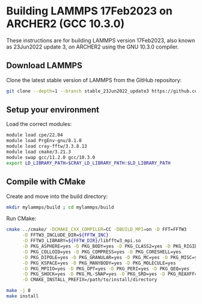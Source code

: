 Building LAMMPS 17Feb2023 on ARCHER2 (GCC 10.3.0)
==================================================

These instructions are for building LAMMPS version 17Feb2023, also known as 23Jun2022 update 3, on ARCHER2 using the GNU 10.3.0 compiler.

Download LAMMPS
---------------

Clone the latest stable version of LAMMPS from the GitHub repository:

```bash
git clone --depth=1 --branch stable_23Jun2022_update3 https://github.com/lammps/lammps.git mylammps
```

Setup your environment
----------------------

Load the correct modules:

```bash
module load cpe/22.04
module load PrgEnv-gnu/8.1.0
module load cray-fftw/3.3.8.13
module load cmake/3.21.3
module swap gcc/11.2.0 gcc/10.3.0
export LD_LIBRARY_PATH=$CRAY_LD_LIBRARY_PATH:$LD_LIBRARY_PATH
```

Compile with CMake
------------------

Create and move into the build directory:

```bash
mkdir mylammps/build ; cd mylammps/build
```

Run CMake:

```bash
cmake ../cmake/ -DCMAKE_CXX_COMPILER=CC -DBUILD_MPI=on -D FFT=FFTW3         \
      -D FFTW3_INCLUDE_DIR=${FFTW_INC}                                      \
      -D FFTW3_LIBRARY=${FFTW_DIR}/libfftw3_mpi.so                          \
      -D PKG_ASPHERE=yes -D PKG_BODY=yes -D PKG_CLASS2=yes -D PKG_RIGID=yes \
      -D PKG_COLLOID=yes -D PKG_COMPRESS=yes -D PKG_CORESHELL=yes           \
      -D PKG_DIPOLE=yes -D PKG_GRANULAR=yes -D PKG_MC=yes -D PKG_MISC=yes   \
      -D PKG_KSPACE=yes -D PKG_MANYBODY=yes -D PKG_MOLECULE=yes             \
      -D PKG_MPIIO=yes -D PKG_OPT=yes -D PKG_PERI=yes -D PKG_QEQ=yes        \
      -D PKG_SHOCK=yes -D PKG_ML-SNAP=yes -D PKG_SRD=yes -D PKG_REAXFF=yes  \
      -D CMAKE_INSTALL_PREFIX=/path/to/install/directory

make -j 8
make install
```
